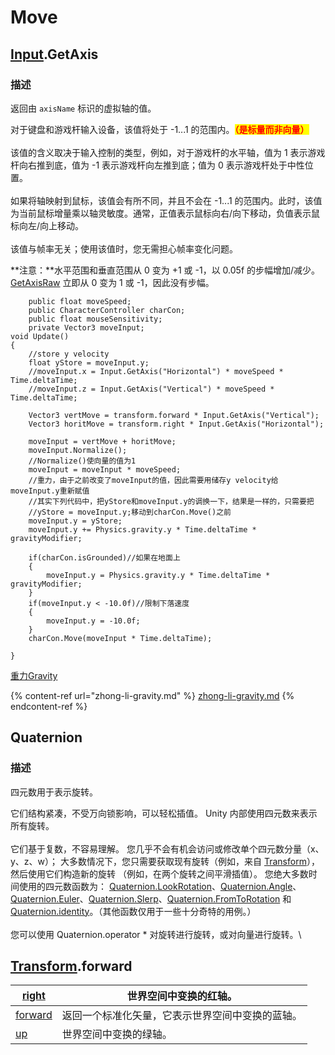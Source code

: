 # Move

## [Input](https://docs.unity.cn/cn/2019.4/ScriptReference/Input.html).GetAxis

### 描述

返回由 `axisName` 标识的虚拟轴的值。

对于键盘和游戏杆输入设备，该值将处于 -1...1 的范围内。<mark style="color:red;">**（是标量而非向量）**</mark>\
\
该值的含义取决于输入控制的类型，例如，对于游戏杆的水平轴，值为 1 表示游戏杆向右推到底，值为 -1 表示游戏杆向左推到底；值为 0 表示游戏杆处于中性位置。\
\
如果将轴映射到鼠标，该值会有所不同，并且不会在 -1...1 的范围内。此时，该值为当前鼠标增量乘以轴灵敏度。通常，正值表示鼠标向右/向下移动，负值表示鼠标向左/向上移动。\
\
该值与帧率无关；使用该值时，您无需担心帧率变化问题。

**注意：**水平范围和垂直范围从 0 变为 +1 或 -1，以 0.05f 的步幅增加/减少。[GetAxisRaw](https://docs.unity.cn/cn/2019.4/ScriptReference/Input.GetAxisRaw.html) 立即从 0 变为 1 或 -1，因此没有步幅。

```
    public float moveSpeed;
    public CharacterController charCon;
    public float mouseSensitivity;
    private Vector3 moveInput;
void Update()
{
    //store y velocity
    float yStore = moveInput.y;
    //moveInput.x = Input.GetAxis("Horizontal") * moveSpeed * Time.deltaTime;
    //moveInput.z = Input.GetAxis("Vertical") * moveSpeed * Time.deltaTime;

    Vector3 vertMove = transform.forward * Input.GetAxis("Vertical");
    Vector3 horitMove = transform.right * Input.GetAxis("Horizontal");

    moveInput = vertMove + horitMove;
    moveInput.Normalize();
    //Normalize()使向量的值为1
    moveInput = moveInput * moveSpeed;
    //重力，由于之前改变了moveInput的值，因此需要用储存y velocity给moveInput.y重新赋值
    //其实下列代码中，把yStore和moveInput.y的调换一下，结果是一样的，只需要把
    //yStore = moveInput.y;移动到charCon.Move()之前
    moveInput.y = yStore;
    moveInput.y += Physics.gravity.y * Time.deltaTime * gravityModifier;

    if(charCon.isGrounded)//如果在地面上
    {
        moveInput.y = Physics.gravity.y * Time.deltaTime * gravityModifier;
    }
    if(moveInput.y < -10.0f)//限制下落速度
    {
        moveInput.y = -10.0f;
    }  
    charCon.Move(moveInput * Time.deltaTime);

}
```

[重力Gravity](https://app.gitbook.com/s/fhVo0DEhzYbtmuRTLGnE/\~/changes/btjXR1vJ6SLzKvZ3VZRl/game-manager/zhong-li-gravity)

{% content-ref url="zhong-li-gravity.md" %}
[zhong-li-gravity.md](zhong-li-gravity.md)
{% endcontent-ref %}

## Quaternion

### 描述

四元数用于表示旋转。

它们结构紧凑，不受万向锁影响，可以轻松插值。 Unity 内部使用四元数来表示所有旋转。\
\
它们基于复数，不容易理解。 您几乎不会有机会访问或修改单个四元数分量（x、y、z、w）； 大多数情况下，您只需要获取现有旋转（例如，来自 [Transform](https://docs.unity.cn/cn/2021.3/ScriptReference/Transform.html)），然后使用它们构造新的旋转 （例如，在两个旋转之间平滑插值）。 您绝大多数时间使用的四元数函数为： [Quaternion.LookRotation](https://docs.unity.cn/cn/2021.3/ScriptReference/Quaternion.LookRotation.html)、[Quaternion.Angle](https://docs.unity.cn/cn/2021.3/ScriptReference/Quaternion.Angle.html)、[Quaternion.Euler](https://docs.unity.cn/cn/2021.3/ScriptReference/Quaternion.Euler.html)、[Quaternion.Slerp](https://docs.unity.cn/cn/2021.3/ScriptReference/Quaternion.Slerp.html)、[Quaternion.FromToRotation](https://docs.unity.cn/cn/2021.3/ScriptReference/Quaternion.FromToRotation.html) 和 [Quaternion.identity](https://docs.unity.cn/cn/2021.3/ScriptReference/Quaternion-identity.html)。（其他函数仅用于一些十分奇特的用例。）\
\
您可以使用 Quaternion.operator \* 对旋转进行旋转，或对向量进行旋转。\


## [Transform](https://docs.unity.cn/cn/2019.4/ScriptReference/Transform.html).forward



| [right](https://docs.unity.cn/cn/2019.4/ScriptReference/Transform-right.html)     | 世界空间中变换的红轴。              |
| --------------------------------------------------------------------------------- | ------------------------ |
| [forward](https://docs.unity.cn/cn/2019.4/ScriptReference/Transform-forward.html) | 返回一个标准化矢量，它表示世界空间中变换的蓝轴。 |
| [up](https://docs.unity.cn/cn/2019.4/ScriptReference/Transform-up.html)           | 世界空间中变换的绿轴。              |
